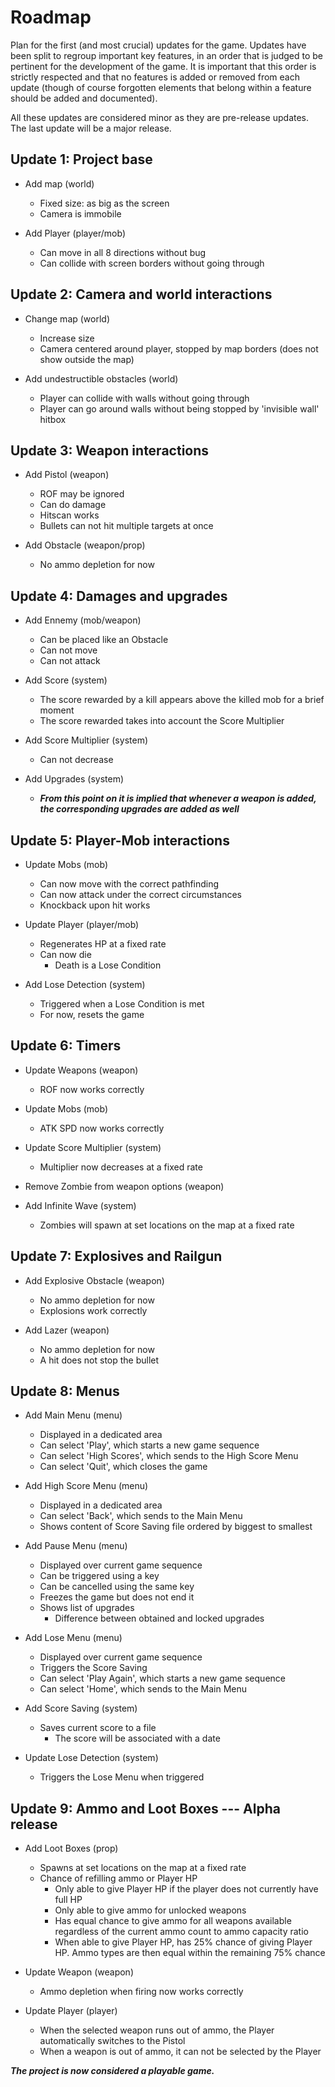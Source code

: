 # Roadmap

Plan for the first (and most crucial) updates for the game. Updates have been split to regroup important key features, in an order that is judged to be pertinent for the development of the game. It is important that this order is strictly respected and that no features is added or removed from each update (though of course forgotten elements that belong within a feature should be added and documented).

All these updates are considered minor as they are pre-release updates. The last update will be a major release.

## Update 1: Project base

- Add map (world)
	- Fixed size: as big as the screen
    - Camera is immobile

- Add Player (player/mob)
    - Can move in all 8 directions without bug
    - Can collide with screen borders without going through

## Update 2: Camera and world interactions

- Change map (world)
	- Increase size
    - Camera centered around player, stopped by map borders (does not show outside the map)

- Add undestructible obstacles (world)
    - Player can collide with walls without going through
    - Player can go around walls without being stopped by 'invisible wall' hitbox

## Update 3: Weapon interactions

- Add Pistol (weapon)
    - ROF may be ignored
    - Can do damage
    - Hitscan works
    - Bullets can not hit multiple targets at once 

- Add Obstacle (weapon/prop)
    - No ammo depletion for now

## Update 4: Damages and upgrades

- Add Ennemy (mob/weapon)
    - Can be placed like an Obstacle
    - Can not move
    - Can not attack

- Add Score (system)
    - The score rewarded by a kill appears above the killed mob for a brief moment
    - The score rewarded takes into account the Score Multiplier

- Add Score Multiplier (system)
    - Can not decrease

- Add Upgrades (system)
    - ***From this point on it is implied that whenever a weapon is added, the corresponding upgrades are added as well***

## Update 5: Player-Mob interactions

- Update Mobs (mob)
    - Can now move with the correct pathfinding
    - Can now attack under the correct circumstances
    - Knockback upon hit works

- Update Player (player/mob)
    - Regenerates HP at a fixed rate
    - Can now die
        - Death is a Lose Condition 

- Add Lose Detection (system)
    - Triggered when a Lose Condition is met
    - For now, resets the game

## Update 6: Timers

- Update Weapons (weapon)
    - ROF now works correctly

- Update Mobs (mob)
    - ATK SPD now works correctly

- Update Score Multiplier (system)
    - Multiplier now decreases at a fixed rate

- Remove Zombie from weapon options (weapon)

- Add Infinite Wave (system)
    - Zombies will spawn at set locations on the map at a fixed rate

## Update 7: Explosives and Railgun

- Add Explosive Obstacle (weapon)
    - No ammo depletion for now
    - Explosions work correctly

- Add Lazer (weapon)
    - No ammo depletion for now
    - A hit does not stop the bullet

## Update 8: Menus

- Add Main Menu (menu)
    - Displayed in a dedicated area
    - Can select 'Play', which starts a new game sequence
    - Can select 'High Scores', which sends to the High Score Menu
    - Can select 'Quit', which closes the game

- Add High Score Menu (menu)
    - Displayed in a dedicated area
    - Can select 'Back', which sends to the Main Menu
    - Shows content of Score Saving file ordered by biggest to smallest

- Add Pause Menu (menu)
    - Displayed over current game sequence
    - Can be triggered using a key
    - Can be cancelled using the same key
    - Freezes the game but does not end it
    - Shows list of upgrades
        - Difference between obtained and locked upgrades

- Add Lose Menu (menu)
    - Displayed over current game sequence
    - Triggers the Score Saving
    - Can select 'Play Again', which starts a new game sequence
    - Can select 'Home', which sends to the Main Menu

- Add Score Saving (system)
    - Saves current score to a file
        - The score will be associated with a date

- Update Lose Detection (system)
    - Triggers the Lose Menu when triggered

## Update 9: Ammo and Loot Boxes --- Alpha release

- Add Loot Boxes (prop)
    - Spawns at set locations on the map at a fixed rate
    - Chance of refilling ammo or Player HP
        - Only able to give Player HP if the player does not currently have full HP
        - Only able to give ammo for unlocked weapons
        - Has equal chance to give ammo for all weapons available regardless of the current ammo count to ammo capacity ratio
        - When able to give Player HP, has 25% chance of giving Player HP. Ammo types are then equal within the remaining 75% chance

- Update Weapon (weapon)
    - Ammo depletion when firing now works correctly

- Update Player (player)
    - When the selected weapon runs out of ammo, the Player automatically switches to the Pistol
    - When a weapon is out of ammo, it can not be selected by the Player

***The project is now considered a playable game.***
